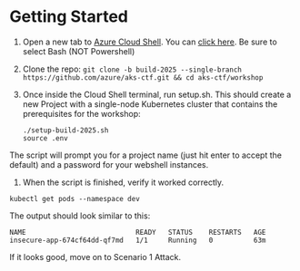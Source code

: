 # Getting Started


1.  Open a new tab to [Azure Cloud Shell](https://learn.microsoft.com/en-us/azure/cloud-shell/get-started/classic?tabs=azurecli).  You can [click here](https://shell.azure.com/).  Be sure to select Bash (NOT Powershell)

1. Clone the repo: `git clone -b build-2025 --single-branch https://github.com/azure/aks-ctf.git && cd aks-ctf/workshop`

1. Once inside the Cloud Shell terminal, run setup.sh. This should create a new Project with a single-node Kubernetes cluster that contains the prerequisites for the workshop:
    ```console
    ./setup-build-2025.sh
    source .env
    ```

The script will prompt you for a project name (just hit enter to accept the default) and a password for your webshell instances.

1. When the script is finished, verify it worked correctly.

```console
kubectl get pods --namespace dev
```

The output should look similar to this:
```
NAME                           READY   STATUS    RESTARTS   AGE
insecure-app-674cf64dd-qf7md   1/1     Running   0          63m
```

If it looks good, move on to Scenario 1 Attack.
